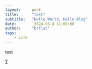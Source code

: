 ```yaml
---
layout:     post
title:      "test"
subtitle:   "Hello World, Hello Blog"
date:        2024-06-4 11:00:00
author:     "bsTiat"
tags:
    - Life
---
```


test

$\sum$
